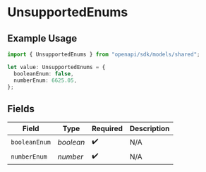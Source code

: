 # UnsupportedEnums

## Example Usage

```typescript
import { UnsupportedEnums } from "openapi/sdk/models/shared";

let value: UnsupportedEnums = {
  booleanEnum: false,
  numberEnum: 6625.05,
};
```

## Fields

| Field              | Type               | Required           | Description        |
| ------------------ | ------------------ | ------------------ | ------------------ |
| `booleanEnum`      | *boolean*          | :heavy_check_mark: | N/A                |
| `numberEnum`       | *number*           | :heavy_check_mark: | N/A                |